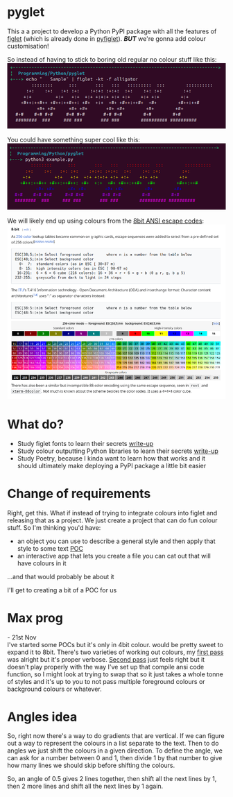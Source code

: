 # pyglet

This a a project to develop a Python PyPI package with all the features of [figlet](http://www.figlet.org/) (which is already done in [pyfiglet](https://pypi.org/project/pyfiglet/)). **_BUT_** we're gonna add colour customisation!

So instead of having to stick to boring old regular no colour stuff like this:  
![showing plain figlet](./README_IMGS/plain_figlet.png)

You could have something super cool like this:  
![showing colourful figlet](./README_IMGS/colourful_figlet.png)

We will likely end up using colours from the [8bit ANSI escape codes](https://en.wikipedia.org/wiki/ANSI_escape_code):  
![ANSI escape codes](./README_IMGS/8bit-colour-ref.png)

# What do?
* Study figlet fonts to learn their secrets [write-up](./Notes/figlet.md)
* Study colour outputting Python libraries to learn their secrets [write-up](./Notes/colour_output.md)
* Study Poetry, because I kinda want to learn how that works and it should ultimately make deploying a PyPI package a little bit easier

# Change of requirements

Right, get this. What if instead of trying to integrate colours into figlet and releasing that as a project. We just create a project that can do fun colour stuff. So I'm thinking you'd have:
* an object you can use to describe a general style and then apply that style to some text [POC](./POCs/ansi_codes.py)
* an interactive app that lets you create a file you can cat out that will have colours in it

...and that would probably be about it

I'll get to creating a bit of a POC for us

# Max prog
\- 21st Nov  
I've started some POCs but it's only in 4bit colour. would be pretty sweet to expand it to 8bit. There's two varieties of working out colours, my [first pass](./POCs/ansi_codes.py) was alright but it's proper verbose. [Second pass](./POCs/bansi_codes.py) just feels right but it doesn't play properly with the way I've set up that compile ansi code function, so I might look at trying to swap that so it just takes a whole tonne of styles and it's up to you to not pass multiple foreground colours or background colours or whatever.

# Angles idea
So, right now there's a way to do gradients that are vertical. If we can figure out a way to represent the colours in a list separate to the text. Then to do angles we just shift the colours in a given direction. To define the angle, we can ask for a number between 0 and 1, then divide 1 by that number to give how many lines we should skip before shifting the colours. 

So, an angle of 0.5 gives 2 lines together, then shift all the next lines by 1, then 2 more lines and shift all the next lines by 1 again.